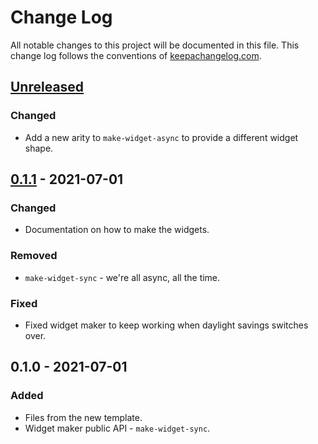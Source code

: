 # Change Log
All notable changes to this project will be documented in this file. This change log follows the conventions of [keepachangelog.com](http://keepachangelog.com/).

## [Unreleased]
### Changed
- Add a new arity to `make-widget-async` to provide a different widget shape.

## [0.1.1] - 2021-07-01
### Changed
- Documentation on how to make the widgets.

### Removed
- `make-widget-sync` - we're all async, all the time.

### Fixed
- Fixed widget maker to keep working when daylight savings switches over.

## 0.1.0 - 2021-07-01
### Added
- Files from the new template.
- Widget maker public API - `make-widget-sync`.

[Unreleased]: https://sourcehost.site/your-name/tictictoe_online/compare/0.1.1...HEAD
[0.1.1]: https://sourcehost.site/your-name/tictictoe_online/compare/0.1.0...0.1.1
